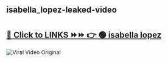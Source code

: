 
 ## isabella_lopez-leaked-video 

# <h2><a href="https://clipsfans.com/isabella_lopez&ref=git">🔗 Click to LINKS ⏩⏩ 👉 🟢 isabella lopez </a></h2>

<a href="https://clipsfans.com/isabella_lopez&ref=git" rel="nofollow" data-target="animated-image.originalLink"><img src="https://i.ibb.co.com/xMMVF88/686577567.gif" alt="Viral Video Original" style="max-width: 100%; display: inline-block;" data-target="animated-image.originalImage"></a>

